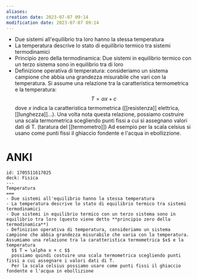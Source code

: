 ```yaml
---
aliases: 
creation date: 2023-07-07 09:14
modification date: 2023-07-07 09:14
---
```


- Due sistemi all'equilibrio tra loro hanno la stessa temperatura
- La temperatura descrive lo stato di equilibrio termico tra sistemi termodinamici
- Principio zero della termodinamica: Due sistemi in equilibrio termico con un terzo sistema sono in equilibrio tra di loro
- Definizione operativa di temperatura: consideriamo un sistema campione che abbia una grandezza misurabile che vari con la temperatura. Si assume una relazione tra la caratteristica termometrica e la temperatura:
  $$ T = \alpha x + c $$
  dove $x$ indica la caratteristica termometrica ([[resistenza]] elettrica, [[lunghezza]]...).
  Una volta nota questa relazione, possiamo costruire una scala termometrica scegliendo punti fissi a cui si assegnano valori dati di T. (taratura del [[termometro]])
  Ad esempio per la scala celsius si usano come punti fissi il ghiaccio fondente e l'acqua in ebollizzione.

# ANKI

```anki
id: 1705511617025
deck: Fisica
---
Temperatura
===
- Due sistemi all'equilibrio hanno la stessa temperatura
- La temperatura descrive lo stato di equilibrio termico tra sistemi termodinamici
- Due sistemi in equilibrio termico con un terzo sistema sono in equilibrio tra loro (questo viene detto **principio zero della termodinamica**)
- Definizion operativa di temperatura, consideriamo un sistema campione che abbia grandezza misurabile che varia con la temperatura. Assumiamo una relazione tra la caratteristica termometrica $x$ e la temperatura
  $$ T = \alpha x + c $$
  possiamo quindi costuire una scala termometrica scegliendo punti fissi a cui assegnare i valori dati di T.
  Per la scala celsius possiamo usare come punti fissi il ghiaccio fondente e l'acqua in ebollizione
```

